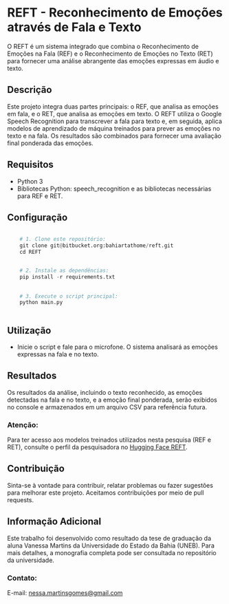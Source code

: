 # REFT - Reconhecimento de Emoções através de Fala e Texto

O REFT é um sistema integrado que combina o Reconhecimento de Emoções na Fala (REF) e o Reconhecimento de Emoções no Texto (RET) para fornecer uma análise abrangente das emoções expressas em áudio e texto.

## Descrição

Este projeto integra duas partes principais: o REF, que analisa as emoções em fala, e o RET, que analisa as emoções em texto. O REFT utiliza o Google Speech Recognition para transcrever a fala para texto e, em seguida, aplica modelos de aprendizado de máquina treinados para prever as emoções no texto e na fala. Os resultados são combinados para fornecer uma avaliação final ponderada das emoções.

## Requisitos

- Python 3
- Bibliotecas Python: speech_recognition e as bibliotecas necessárias para REF e RET.

## Configuração

```python

	# 1. Clone este repositório:
	git clone git@bitbucket.org:bahiartathome/reft.git
	cd REFT


	# 2. Instale as dependências:
	pip install -r requirements.txt
	
	
	# 3. Execute o script principal:
	python main.py
		
```
	
## Utilização

- Inicie o script e fale para o microfone. O sistema analisará as emoções expressas na fala e no texto.

## Resultados

Os resultados da análise, incluindo o texto reconhecido, as emoções detectadas na fala e no texto, e a emoção final ponderada, serão exibidos no console e armazenados em um arquivo CSV para referência futura.

### Atenção:

Para ter acesso aos modelos treinados utilizados nesta pesquisa (REF e RET), consulte o perfil da pesquisadora no [Hugging Face REFT](https://huggingface.co/VanessaMartinsG).

## Contribuição

Sinta-se à vontade para contribuir, relatar problemas ou fazer sugestões para melhorar este projeto. Aceitamos contribuições por meio de pull requests.

## Informação Adicional

Este trabalho foi desenvolvido como resultado da tese de graduação da aluna Vanessa Martins da Universidade do Estado da Bahia (UNEB). Para mais detalhes, a monografia completa pode ser consultada no repositório da universidade.

### Contato:

E-mail: nessa.martinsgomes@gmail.com
